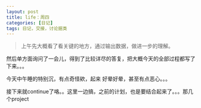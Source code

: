 ```yaml
---
layout: post
title: life：周四
categories: [日记]
tags: 日记，交接，讨论据类
---
```


>上午先大概看了看关键的地方，通过输出数据，做进一步的理解。

然后单方面询问了一会儿，得到了比较详尽的答复，把大概今天的全部过程都写了下来。。。 

今天中午睡的特别沉，有点奇怪欸，起来 好晕好晕，甚至有点恶心。。。

接下来就continue了咯。。这里一边搞，之前的计划，也是要结合起来了。。。那几个project 